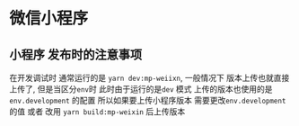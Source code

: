 # 微信小程序

## 小程序 发布时的注意事项

在开发调试时 通常运行的是 `yarn dev:mp-weiixn`, 一般情况下 版本上传也就直接上传了,
但是当区分`env`时 此时由于运行的是`dev` 模式 上传的版本也使用的是 `env.development` 的配置
所以如果要上传小程序版本  需要更改`env.development`的值  或者 改用 `yarn build:mp-weixin` 后上传版本
